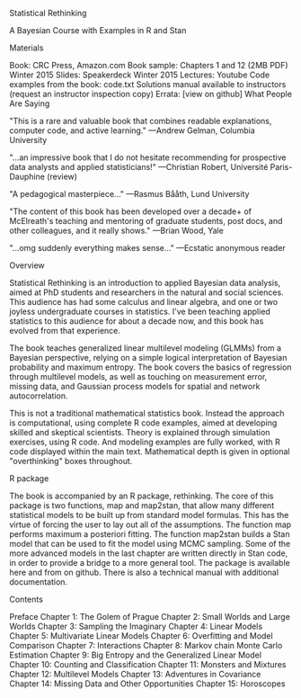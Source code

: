 Statistical Rethinking

A Bayesian Course with Examples in R and Stan

Materials

Book: CRC Press, Amazon.com
Book sample: Chapters 1 and 12 (2MB PDF)
Winter 2015 Slides: Speakerdeck
Winter 2015 Lectures: Youtube
Code examples from the book: code.txt
Solutions manual available to instructors (request an instructor inspection copy)
Errata: [view on github]
What People Are Saying

"This is a rare and valuable book that combines readable explanations, computer code, and active learning."
—Andrew Gelman, Columbia University

"...an impressive book that I do not hesitate recommending for prospective data analysts and applied statisticians!"
—Christian Robert, Université Paris-Dauphine (review)

"A pedagogical masterpiece..."
—Rasmus Bååth, Lund University

"The content of this book has been developed over a decade+ of McElreath's teaching and mentoring of graduate students, post docs, and other colleagues, and it really shows."
—Brian Wood, Yale

"...omg suddenly everything makes sense..."
—Ecstatic anonymous reader

Overview

Statistical Rethinking is an introduction to applied Bayesian data analysis, aimed at PhD students and researchers in the natural and social sciences. This audience has had some calculus and linear algebra, and one or two joyless undergraduate courses in statistics. I've been teaching applied statistics to this audience for about a decade now, and this book has evolved from that experience.

The book teaches generalized linear multilevel modeling (GLMMs) from a Bayesian perspective, relying on a simple logical interpretation of Bayesian probability and maximum entropy. The book covers the basics of regression through multilevel models, as well as touching on measurement error, missing data, and Gaussian process models for spatial and network autocorrelation.

This is not a traditional mathematical statistics book. Instead the approach is computational, using complete R code examples, aimed at developing skilled and skeptical scientists. Theory is explained through simulation exercises, using R code. And modeling examples are fully worked, with R code displayed within the main text. Mathematical depth is given in optional "overthinking" boxes throughout.

R package

The book is accompanied by an R package, rethinking. The core of this package is two functions, map and map2stan, that allow many different statistical models to be built up from standard model formulas. This has the virtue of forcing the user to lay out all of the assumptions. The function map performs maximum a posteriori fitting. The function map2stan builds a Stan model that can be used to fit the model using MCMC sampling. Some of the more advanced models in the last chapter are written directly in Stan code, in order to provide a bridge to a more general tool. The package is available here and from on github. There is also a technical manual with additional documentation.

Contents

Preface
Chapter 1: The Golem of Prague
Chapter 2: Small Worlds and Large Worlds
Chapter 3: Sampling the Imaginary
Chapter 4: Linear Models
Chapter 5: Multivariate Linear Models
Chapter 6: Overfitting and Model Comparison
Chapter 7: Interactions
Chapter 8: Markov chain Monte Carlo Estimation
Chapter 9: Big Entropy and the Generalized Linear Model
Chapter 10: Counting and Classification
Chapter 11: Monsters and Mixtures
Chapter 12: Multilevel Models
Chapter 13: Adventures in Covariance
Chapter 14: Missing Data and Other Opportunities
Chapter 15: Horoscopes

 
